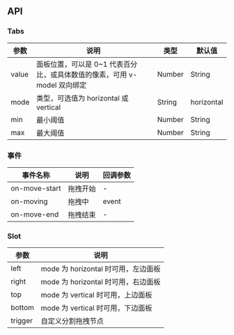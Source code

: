 
## API

### Tabs

| 参数 | 说明 | 类型 | 默认值 |
| --- | --- | --- | --- |
| value | 面板位置，可以是 0~1 代表百分比，或具体数值的像素，可用 v-model 双向绑定 | Number | String | 0.5 |
| mode | 类型，可选值为 horizontal 或 vertical | String | horizontal |
| min | 最小阈值 | Number | String | 40px |
| max | 最大阈值 | Number | String | 40px |

### 事件
| 事件名称 | 说明 | 回调参数 |
| --- | --- | --- |
| on-move-start | 拖拽开始 | - |
| on-moving | 拖拽中 | event |
| on-move-end | 拖拽结束 | - |

### Slot

| 参数 | 说明 |
| --- | --- |
| left | mode 为 horizontal 时可用，左边面板 |
| right | mode 为 horizontal 时可用，右边面板 |
| top | mode 为 vertical 时可用，上边面板 |
| bottom | mode 为 vertical 时可用，下边面板 |
| trigger | 自定义分割拖拽节点 |
